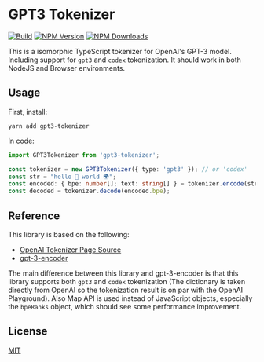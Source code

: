 # GPT3 Tokenizer

[![Build](https://github.com/botisan-ai/gpt3-tokenizer/actions/workflows/main.yml/badge.svg)](https://github.com/botisan-ai/gpt3-tokenizer/actions/workflows/main.yml)
[![NPM Version](https://img.shields.io/npm/v/gpt3-tokenizer.svg)](https://www.npmjs.com/package/gpt3-tokenizer)
[![NPM Downloads](https://img.shields.io/npm/dt/gpt3-tokenizer.svg)](https://www.npmjs.com/package/gpt3-tokenizer)

This is a isomorphic TypeScript tokenizer for OpenAI's GPT-3 model. Including support for `gpt3` and `codex` tokenization. It should work in both NodeJS and Browser environments.
## Usage

First, install:

```shell
yarn add gpt3-tokenizer
```

In code:

```typescript
import GPT3Tokenizer from 'gpt3-tokenizer';

const tokenizer = new GPT3Tokenizer({ type: 'gpt3' }); // or 'codex'
const str = "hello 👋 world 🌍";
const encoded: { bpe: number[]; text: string[] } = tokenizer.encode(str);
const decoded = tokenizer.decode(encoded.bpe);
```

## Reference

This library is based on the following:
- [OpenAI Tokenizer Page Source](https://beta.openai.com/tokenizer?view=bpe)
- [gpt-3-encoder](https://github.com/latitudegames/GPT-3-Encoder)

The main difference between this library and gpt-3-encoder is that this library supports both `gpt3` and `codex` tokenization (The dictionary is taken directly from OpenAI so the tokenization result is on par with the OpenAI Playground). Also Map API is used instead of JavaScript objects, especially the `bpeRanks` object, which should see some performance improvement.

## License

[MIT](./LICENSE)
